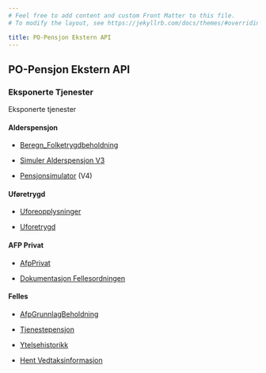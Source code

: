 ```yaml
---
# Feel free to add content and custom Front Matter to this file.
# To modify the layout, see https://jekyllrb.com/docs/themes/#overriding-theme-defaults

title: PO-Pensjon Ekstern API
---
```

## PO-Pensjon Ekstern API

### Eksponerte Tjenester

Eksponerte tjenester

#### Alderspensjon

* [Beregn_Folketrygdbeholdning](api/alderspensjon/folketrygdbeholdning/folketrygdbeholdning.html)

* [Simuler Alderspensjon V3](api/alderspensjon/simulering/simulerAlderspensjonV3.html)

* [Pensjonsimulator](https://pensjonssimulator.ekstern.dev.nav.no/swagger-ui/index.html) (V4)

#### Uføretrygd 

* [Uforeopplysninger](api/uforeopplysninger/uforeopplysninger.html)

* [Uforetrygd](api/uforetrygd/Uforetrygd.html)

#### AFP Privat

* [AfpPrivat](api/afpprivat/AfpPrivat.html)

* [Dokumentasjon Fellesordningen](fellesordningen/fellesordningen.markdown)

#### Felles

* [AfpGrunnlagBeholdning](api/afpgrunnlagbeholdning/afp-grunnlag-beholdning.html)

* [Tjenestepensjon](api/tjenestepensjon/tjenestepensjon.html)

* [Ytelsehistorikk](api/ytelsehistorikk/ytelsehistorikk.html)

* [Hent Vedtaksinformasjon](api/alderspensjon/vedtaksinformasjon/hentVedtaksinformasjon.html)
